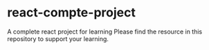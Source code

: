 # react-compte-project
A complete  react project for learning
Please find the resource in this repository to support your learning.
